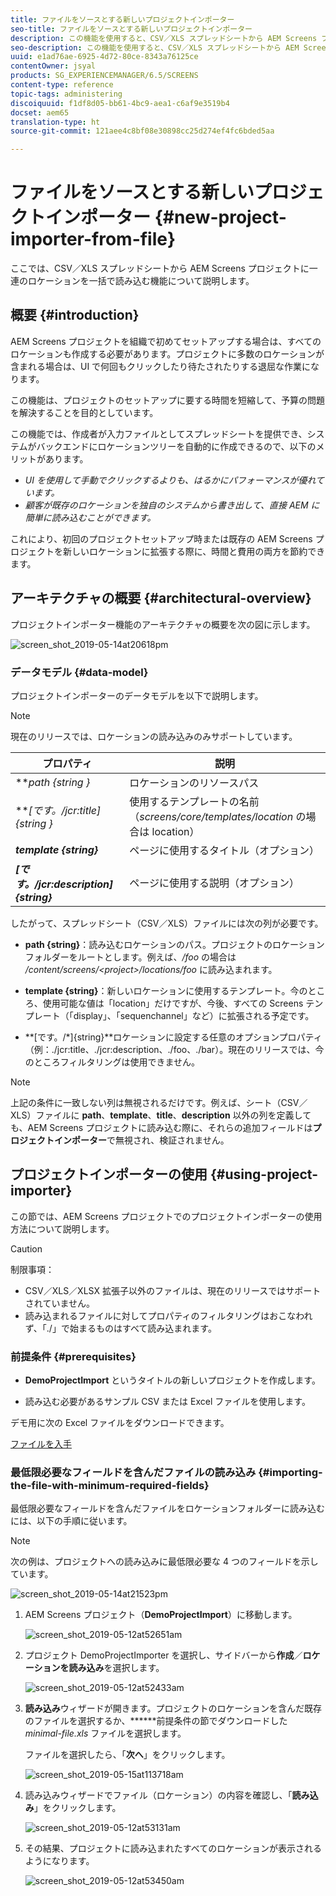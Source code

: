 ```yaml
---
title: ファイルをソースとする新しいプロジェクトインポーター
seo-title: ファイルをソースとする新しいプロジェクトインポーター
description: この機能を使用すると、CSV／XLS スプレッドシートから AEM Screens プロジェクトに一連のロケーションを一括で読み込むことができます。
seo-description: この機能を使用すると、CSV／XLS スプレッドシートから AEM Screens プロジェクトに一連のロケーションを一括で読み込むことができます。
uuid: e1ad76ae-6925-4d72-80ce-8343a76125ce
contentOwner: jsyal
products: SG_EXPERIENCEMANAGER/6.5/SCREENS
content-type: reference
topic-tags: administering
discoiquuid: f1df8d05-bb61-4bc9-aea1-c6af9e3519b4
docset: aem65
translation-type: ht
source-git-commit: 121aee4c8bf08e30898cc25d274ef4fc6bded5aa

---
```



# ファイルをソースとする新しいプロジェクトインポーター {#new-project-importer-from-file}

ここでは、CSV／XLS スプレッドシートから AEM Screens プロジェクトに一連のロケーションを一括で読み込む機能について説明します。

## 概要 {#introduction}

AEM Screens プロジェクトを組織で初めてセットアップする場合は、すべてのロケーションも作成する必要があります。プロジェクトに多数のロケーションが含まれる場合は、UI で何回もクリックしたり待たされたりする退屈な作業になります。

この機能は、プロジェクトのセットアップに要する時間を短縮して、予算の問題を解決することを目的としています。

この機能では、作成者が入力ファイルとしてスプレッドシートを提供でき、システムがバックエンドにロケーションツリーを自動的に作成できるので、以下のメリットがあります。

* *UI を使用して手動でクリックするよりも、はるかにパフォーマンスが優れています。*
* *顧客が既存のロケーションを独自のシステムから書き出して、直接 AEM に簡単に読み込むことができます。*

これにより、初回のプロジェクトセットアップ時または既存の AEM Screens プロジェクトを新しいロケーションに拡張する際に、時間と費用の両方を節約できます。

## アーキテクチャの概要 {#architectural-overview}

プロジェクトインポーター機能のアーキテクチャの概要を次の図に示します。

![screen_shot_2019-05-14at20618pm](assets/screen_shot_2019-05-14at20618pm.png)

### データモデル {#data-model}

プロジェクトインポーターのデータモデルを以下で説明します。

>[!NOTE]
>
>現在のリリースでは、ロケーションの読み込みのみサポートしています。

| **プロパティ** | **説明** |
|---|---|
| ***path {string *}** | ロケーションのリソースパス |
| ***[です。/jcr:title]{string *}** | 使用するテンプレートの名前（*screens/core/templates/location* の場合は location） |
| ***template {string}*** | ページに使用するタイトル（オプション） |
| ***[です。/jcr:description]{string}*** | ページに使用する説明（オプション） |

したがって、スプレッドシート（CSV／XLS）ファイルには次の列が必要です。

* **path {string}**：読み込むロケーションのパス。プロジェクトのロケーションフォルダーをルートとします。例えば、*/foo* の場合は */content/screens/&lt;project>/locations/foo* に読み込まれます。

* **template {string}**：新しいロケーションに使用するテンプレート。今のところ、使用可能な値は「location」だけですが、今後、すべての Screens テンプレート（「display」、「sequenchannel」など）に拡張される予定です。
* **[です。/*]{string}**ロケーションに設定する任意のオプションプロパティ（例：./jcr:title、./jcr:description、./foo、./bar）。現在のリリースでは、今のところフィルタリングは使用できません。

>[!NOTE]
>
>上記の条件に一致しない列は無視されるだけです。例えば、シート（CSV／XLS）ファイルに **path**、**template**、**title**、**description** 以外の列を定義しても、AEM Screens プロジェクトに読み込む際に、それらの追加フィールドは&#x200B;**プロジェクトインポーター**&#x200B;で無視され、検証されません。

## プロジェクトインポーターの使用 {#using-project-importer}

この節では、AEM Screens プロジェクトでのプロジェクトインポーターの使用方法について説明します。

>[!CAUTION]
>
>制限事項：
>
>* CSV／XLS／XLSX 拡張子以外のファイルは、現在のリリースではサポートされていません。
>* 読み込まれるファイルに対してプロパティのフィルタリングはおこなわれず、「./」で始まるものはすべて読み込まれます。
>



### 前提条件 {#prerequisites}

* **DemoProjectImport** というタイトルの新しいプロジェクトを作成します。

* 読み込む必要があるサンプル CSV または Excel ファイルを使用します。

デモ用に次の Excel ファイルをダウンロードできます。

[ファイルを入手](assets/minimal-file.xls)

### 最低限必要なフィールドを含んだファイルの読み込み {#importing-the-file-with-minimum-required-fields}

最低限必要なフィールドを含んだファイルをロケーションフォルダーに読み込むには、以下の手順に従います。

>[!NOTE]
>
>次の例は、プロジェクトへの読み込みに最低限必要な 4 つのフィールドを示しています。

![screen_shot_2019-05-14at21523pm](assets/screen_shot_2019-05-14at21523pm.png)

1. AEM Screens プロジェクト（**DemoProjectImport**）に移動します。

   ![screen_shot_2019-05-12at52651am](assets/screen_shot_2019-05-12at52651am.png)

1. プロジェクト DemoProjectImporter を選択し、サイドバーから&#x200B;**作成**／**ロケーションを読み込み**&#x200B;を選択します。

   ![screen_shot_2019-05-12at52433am](assets/screen_shot_2019-05-12at52433am.png)

1. **読み込み**&#x200B;ウィザードが開きます。プロジェクトのロケーションを含んだ既存のファイルを選択するか、******&#x200B;前提条件の節でダウンロードした *minimal-file.xls* ファイルを選択します。

   ファイルを選択したら、「**次へ**」をクリックします。

   ![screen_shot_2019-05-15at113718am](assets/screen_shot_2019-05-15at113718am.png)

1. 読み込みウィザードでファイル（ロケーション）の内容を確認し、「**読み込み**」をクリックします。

   ![screen_shot_2019-05-12at53131am](assets/screen_shot_2019-05-12at53131am.png)

1. その結果、プロジェクトに読み込まれたすべてのロケーションが表示されるようになります。

   ![screen_shot_2019-05-12at53450am](assets/screen_shot_2019-05-12at53450am.png)

